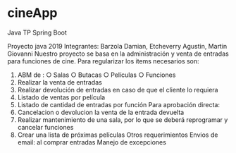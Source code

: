 # cineApp
Java TP Spring Boot


Proyecto java 2019
Integrantes: Barzola Damian, Etcheverry Agustin, Martin Giovanni
Nuestro proyecto se basa en la administración y venta de entradas para funciones de cine.
Para regularizar los items necesarios son:
1. ABM de :
○ Salas
○ Butacas
○ Películas
○ Funciones
2. Realizar la venta de entradas
3. Realizar devolución de entradas en caso de que el cliente lo requiera
4. Listado de ventas por película
5. Listado de cantidad de entradas por función
Para aprobación directa:
1. Cancelacion o devolucion la venta de la entrada devuelta
2. Realizar mantenimiento de una sala, por lo que se deberá reprogramar y cancelar
funciones
3. Crear una lista de próximas películas
Otros requerimientos
Envios de email: al comprar entradas
Manejo de excepciones
